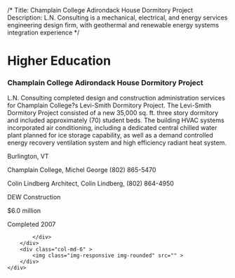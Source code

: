 /*
Title: Champlain College Adirondack House Dormitory Project
Description: L.N. Consulting is a mechanical, electrical, and energy services engineering design firm, with geothermal and renewable energy systems integration experience
*/

# Higher Education

<div>
	<div class="row">
		<div class="col-md-6" >
			<div class="well" >
				<h3>Champlain College Adirondack House Dormitory Project</h3>
				<p>
   
   L.N. Consulting completed design and construction administration services for Champlain College?s Levi-Smith Dormitory Project. The Levi-Smith Dormitory Project consisted of a new 35,000 sq. ft. three story dormitory and included approximately (70) student beds.  The building HVAC systems incorporated air conditioning, including a dedicated central chilled water plant planned for ice storage capability, as well as a demand controlled energy recovery ventilation system and high efficiency radiant heat system.
</p>
				<p>Burlington, VT</p>
				<p>Champlain College, Michel George (802) 865-5470</p>
				<p>Colin Lindberg Architect, Colin Lindberg, (802) 864-4950</p>
				<p>DEW Construction</p>
				<p>$6.0 million</p>
				<p>Completed 2007</p>
				<p></p>
				
			</div>
		</div>
		<div class="col-md-6" >
			<img class="img-responsive img-rounded" src="" >
		</div>
	</div>
</div>
